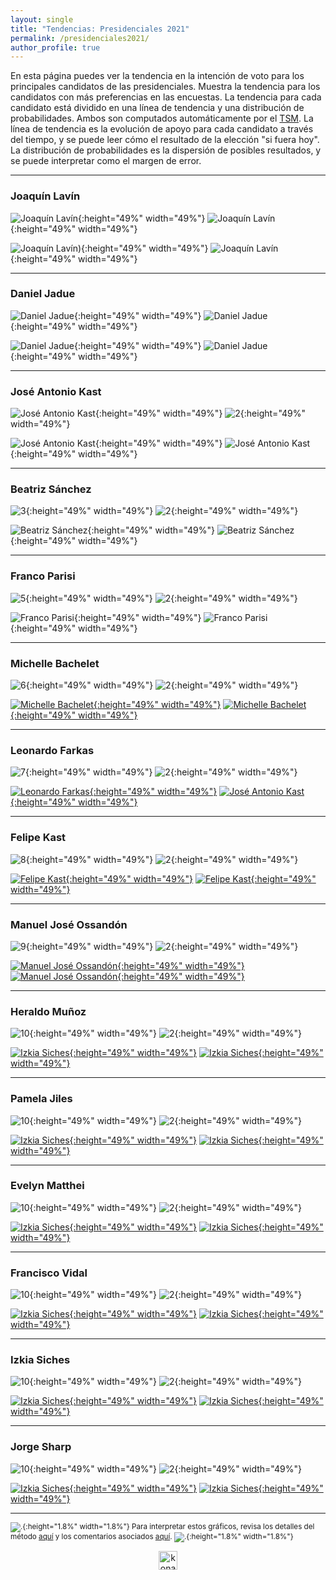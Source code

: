 ```yaml
---
layout: single
title: "Tendencias: Presidenciales 2021"
permalink: /presidenciales2021/
author_profile: true
---
```


En esta página puedes ver la tendencia en la intención de voto para los principales candidatos de las presidenciales. Muestra la tendencia para los candidatos con más preferencias en las encuestas. La tendencia para cada candidato está dividido en una línea de tendencia y una distribución de probabilidades. Ambos son computados automáticamente por el [TSM](https://tresquintos.cl/tsm/). La línea de tendencia es la evolución de apoyo para cada candidato a través del tiempo, y se puede leer cómo el resultado de la elección "si fuera hoy". La distribución de probabilidades es la dispersión de posibles resultados, y se puede interpretar como el margen de error.

---

### Joaquín Lavín

![Joaquín Lavín](/images/tsm/card_2021_Joaquín%20Lavín.png){:height="49%" width="49%"} ![Joaquín Lavín](/images/tsm/comp_2021_Joaquín%20Lavín.png){:height="49%" width="49%"}

![Joaquín Lavín](/gifs/tsm/2021_tsgif_1_clip.gif)){:height="49%" width="49%"} ![Joaquín Lavín](/images/tsm/kd_2021_Joaquín%20Lavín.png){:height="49%" width="49%"}

---
### Daniel Jadue

![Daniel Jadue](/images/tsm/card_2021_Daniel%20Jadue.png){:height="49%" width="49%"} ![Daniel Jadue](/images/tsm/comp_2021_Daniel%20Jadue.png){:height="49%" width="49%"}

![Daniel Jadue](/gifs/tsm/2021_tsgif_2_clip.gif){:height="49%" width="49%"} ![Daniel Jadue](/images/tsm/kd_2021_Daniel%20Jadue.png){:height="49%" width="49%"}

---
### José Antonio Kast

![José Antonio Kast](/images/tsm/card_2021_José%20Antonio%20Kast.png){:height="49%" width="49%"} ![2](/images/tsm/comp_2021_José%20Antonio%20Kast.png){:height="49%" width="49%"}

![José Antonio Kast](/gifs/tsm/2021_tsgif_3_clip.gif){:height="49%" width="49%"} ![José Antonio Kast](/images/tsm/kd_2021_José%20Antonio%20Kast.png){:height="49%" width="49%"}

---
### Beatriz Sánchez

![3](/images/tsm/card_2021_Beatriz%20Sánchez.png){:height="49%" width="49%"} ![2](/images/tsm/comp_2021_Beatriz%20Sánchez.png){:height="49%" width="49%"}

![Beatriz Sánchez](/gifs/tsm/2021_tsgif_4_clip.gif){:height="49%" width="49%"} ![Beatriz Sánchez](/images/tsm/kd_2021_Beatriz%20Sánchez.png){:height="49%" width="49%"}

---
### Franco Parisi

![5](/images/tsm/card_2021_Franco%20Parisi.png){:height="49%" width="49%"} ![2](/images/tsm/comp_2021_Franco%20Parisi.png){:height="49%" width="49%"}


![Franco Parisi](/images/tsm/ts_2021_Franco%20Parisi.png){:height="49%" width="49%"} ![Franco Parisi](/images/tsm/kd_2021_Franco%20Parisi.png){:height="49%" width="49%"}

---
### Michelle Bachelet

![6](/images/tsm/card_2021_Michelle%20Bachelet.png){:height="49%" width="49%"} ![2](/images/tsm/comp_2021_Michelle%20Bachelet.png){:height="49%" width="49%"}

[![Michelle Bachelet](/images/tsm/ts_2021_Michelle%20Bachelet.png){:height="49%" width="49%"}](https://tresquintos.cl/images/tsm/ts_2021_Michelle%20Bachelet.png) [![Michelle Bachelet](/images/tsm/kd_2021_Michelle%20Bachelet.png){:height="49%" width="49%"}](https://tresquintos.cl/images/tsm/kd_2021_Michelle%20Bachelet.png)

---
### Leonardo Farkas

![7](/images/tsm/card_2021_Leonardo%20Farkas.png){:height="49%" width="49%"} ![2](/images/tsm/comp_2021_Leonardo%20Farkas.png){:height="49%" width="49%"}

[![Leonardo Farkas](/images/tsm/ts_2021_Leonardo%20Farkas.png){:height="49%" width="49%"}](https://tresquintos.cl/images/tsm/ts_2021_Leonardo%20Farkas.png) [![José Antonio Kast](/images/tsm/kd_2021_Leonardo%20Farkas.png){:height="49%" width="49%"}](https://tresquintos.cl/tsm/images/kd_2021_Leonardo%20Farkas.png)

---
### Felipe Kast

![8](/images/tsm/card_2021_Felipe%20Kast.png){:height="49%" width="49%"} ![2](/images/tsm/comp_2021_Felipe%20Kast.png){:height="49%" width="49%"}

[![Felipe Kast](/images/tsm/ts_2021_Felipe%20Kast.png){:height="49%" width="49%"}](https://tresquintos.cl/images/tsm/ts_2021_Felipe%20Kast.png) [![Felipe Kast](/images/tsm/kd_2021_Felipe%20Kast.png){:height="49%" width="49%"}](https://tresquintos.cl/images/tsm/kd_2021_Felipe%20Kast.png)

---
### Manuel José Ossandón

![9](/images/tsm/card_2021_Manuel%20José%20Ossandón.png){:height="49%" width="49%"} ![2](/images/tsm/comp_2021_Manuel%20José%20Ossandón.png){:height="49%" width="49%"}

[![Manuel José Ossandón](/images/tsm/ts_2021_Manuel%20José%20Ossandón.png){:height="49%" width="49%"}](https://tresquintos.cl/images/tsm/ts_2021_Manuel%20José%20Ossandón.png) [![Manuel José Ossandón](/images/tsm/kd_2021_Manuel%20José%20Ossandón.png){:height="49%" width="49%"}](https://tresquintos.cl/images/tsm/kd_2021_Manuel%20José%20Ossandón.png)

---
### Heraldo Muñoz

![10](/images/tsm/card_2021_Heraldo%20Muñoz.png){:height="49%" width="49%"} ![2](/images/tsm/comp_2021_Heraldo%20Muñoz.png){:height="49%" width="49%"}

[![Izkia Siches](/images/tsm/ts_2021_Heraldo%20Muñoz.png){:height="49%" width="49%"}](https://tresquintos.cl/images/tsm/ts_2021_Heraldo%20Muñoz.png) [![Izkia Siches](/images/tsm/kd_2021_Heraldo%20Muñoz.png){:height="49%" width="49%"}](https://tresquintos.cl/images/tsm/kd_2021_Heraldo%20Muñoz.png)

---

### Pamela Jiles

![10](/images/tsm/card_2021_Pamela%20Jiles.png){:height="49%" width="49%"} ![2](/images/tsm/comp_2021_Pamela%20Jiles.png){:height="49%" width="49%"}

[![Izkia Siches](/images/tsm/ts_2021_Pamela%20Jiles.png){:height="49%" width="49%"}](https://tresquintos.cl/images/tsm/ts_2021_Pamela%20Jiles.png) [![Izkia Siches](/images/tsm/kd_2021_Pamela%20Jiles.png){:height="49%" width="49%"}](https://tresquintos.cl/images/tsm/kd_2021_Pamela%20Jiles.png)

---
### Evelyn Matthei

![10](/images/tsm/card_2021_Evelyn%20Matthei.png){:height="49%" width="49%"} ![2](/images/tsm/comp_2021_Evelyn%20Matthei.png){:height="49%" width="49%"}

[![Izkia Siches](/images/tsm/ts_2021_Evelyn%20Matthei.png){:height="49%" width="49%"}](https://tresquintos.cl/images/tsm/ts_2021_Evelyn%20Matthei.png) [![Izkia Siches](/images/tsm/kd_2021_Evelyn%20Matthei.png){:height="49%" width="49%"}](https://tresquintos.cl/images/tsm/kd_2021_Evelyn%20Matthei.png)

---
### Francisco Vidal

![10](/images/tsm/card_2021_Francisco%20Vidal.png){:height="49%" width="49%"} ![2](/images/tsm/comp_2021_Francisco%20Vidal.png){:height="49%" width="49%"}

[![Izkia Siches](/images/tsm/ts_2021_Francisco%20Vidal.png){:height="49%" width="49%"}](https://tresquintos.cl/images/tsm/ts_2021_Francisco%20Vidal.png) [![Izkia Siches](/images/tsm/kd_2021_Francisco%20Vidal.png){:height="49%" width="49%"}](https://tresquintos.cl/images/tsm/kd_2021_Francisco%20Vidal.png)

---
### Izkia Siches

![10](/images/tsm/card_2021_Izkia%20Siches.png){:height="49%" width="49%"} ![2](/images/tsm/comp_2021_Izkia%20Siches.png){:height="49%" width="49%"}

[![Izkia Siches](/images/tsm/ts_2021_Izkia%20Siches.png){:height="49%" width="49%"}](https://tresquintos.cl/images/tsm/ts_2021_Izkia%20Siches.png) [![Izkia Siches](/images/tsm/kd_2021_Izkia%20Siches.png){:height="49%" width="49%"}](https://tresquintos.cl/images/tsm/kd_2021_Izkia%20Siches.png)

---
### Jorge Sharp

![10](/images/tsm/card_2021_Jorge%20Sharp.png){:height="49%" width="49%"} ![2](/images/tsm/comp_2021_Jorge%20Sharp.png){:height="49%" width="49%"}

[![Izkia Siches](/images/tsm/ts_2021_Jorge%20Sharp.png){:height="49%" width="49%"}](https://tresquintos.cl/images/tsm/ts_2021_Jorge%20Sharp.png) [![Izkia Siches](/images/tsm/kd_2021_Jorge%20Sharp.png){:height="49%" width="49%"}](https://tresquintos.cl/images/tsm/kd_2021_Jorge%20Sharp.png)


---
<sub>![.](/images/danger.png){:height="1.8%" width="1.8%"} Para interpretar estos gráficos, revisa los detalles del método [aquí](https://tresquintos.cl/tsm/) y los comentarios asociados [aquí](https://tresquintos.cl/posts/2020/03/caveat/). ![.](/images/danger.png){:height="1.8%" width="1.8%"} </sub>

<!-- NES -->
<style>
.aligncenter {
    text-align: center;
}
</style>
<p class="aligncenter">
    <img src="/images/nes.png" width="30" height="30" alt="konami" />
</p>
<script src="/js/topsecret.js"></script>


<!-- Favicon -->
<link rel="apple-touch-icon" sizes="180x180" href="/apple-touch-icon.png">
<link rel="icon" type="image/png" sizes="32x32" href="/favicon-32x32.png">
<link rel="icon" type="image/png" sizes="16x16" href="/favicon-16x16.png">
<link rel="manifest" href="/site.webmanifest">
<link rel="mask-icon" href="/safari-pinned-tab.svg" color="#5bbad5">
<meta name="msapplication-TileColor" content="#b91d47">
<meta name="theme-color" content="#ffffff">
